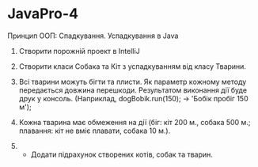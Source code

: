 # JavaPro-4
Принцип ООП: Спадкування. Успадкування в Java

1. Створити порожній проект в IntelliJ

2. Створити класи Собака та Кіт з успадкуванням від класу Тварини.

3. Всі тварини можуть бігти та плисти.
Як параметр кожному методу передається довжина перешкоди.
Результатом виконання дії буде друк у консоль.
(Наприклад, dogBobik.run(150); -> 'Бобік пробіг 150 м');

4. Кожна тварина має обмеження на дії
(біг: кіт 200 м., собака 500 м.;
плавання: кіт не вміє плавати, собака 10 м.).

5. * Додати підрахунок створених котів, собак та тварин.